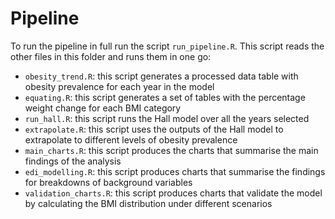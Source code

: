 # Pipeline

To run the pipeline in full run the script `run_pipeline.R`. This script reads the other files in this folder and runs them in one go: 

* `obesity_trend.R`: this script generates a processed data table with obesity prevalence for each year in the model
* `equating.R`: this script generates a set of tables with the percentage weight change for each BMI category
* `run_hall.R`: this script runs the Hall model over all the years selected
* `extrapolate.R`: this script uses the outputs of the Hall model to extrapolate to different levels of obesity prevalence
* `main_charts.R`: this script produces the charts that summarise the main findings of the analysis
* `edi_modelling.R`: this script produces charts that summarise the findings for breakdowns of background variables
* `validation_charts.R`: this script produces charts that validate the model by calculating the BMI distribution under different scenarios
